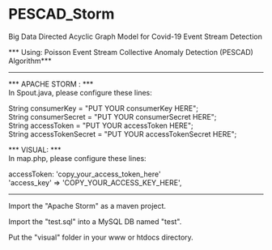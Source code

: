 # PESCAD_Storm
Big Data Directed Acyclic Graph Model for Covid-19 Event Stream Detection<br/>

*** Using: Poisson Event Stream Collective Anomaly Detection (PESCAD) Algorithm***<br/>

----------------------------------------------------------------
*** APACHE STORM : ***<br/>
In Spout.java, please configure these lines:<br/>

String consumerKey = "PUT YOUR consumerKey HERE";<br/>
String consumerSecret = "PUT YOUR consumerSecret HERE";<br/>
String accessToken = "PUT YOUR accessToken HERE";<br/>
String accessTokenSecret = "PUT YOUR accessTokenSecret HERE";<br/>

*** VISUAL: ***<br/>
In map.php, please configure these lines:<br/>

accessToken: 'copy_your_access_token_here'<br/>
'access_key' => 'COPY_YOUR_ACCESS_KEY_HERE',<br/>

---------------------------------------------------------------

Import the "Apache Storm" as a maven project.<br/>

Import the "test.sql" into a MySQL DB named "test".<br/>

Put the "visual" folder in your www or htdocs directory.<br/>
